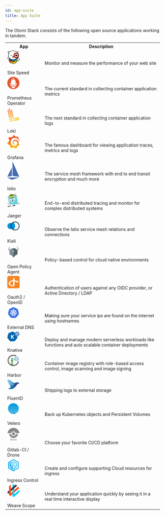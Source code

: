 ```yaml
---
id: app-suite
title: App Suite
---
```


The Otomi Stack consists of the following open source applications working in tandem.

<table id="t01">

<tr>
<th id="th01">App</th>
<th id="th02">Description</th>
</tr>

<tr>
<td id="th01"><a href="https://www.sitespeed.io/" target="_blank"><img src="../img/sitespeed.png" alt="Site Speed" width="40"/></a> <br></br> Site Speed</td>
<td id="th02">Monitor and measure the performance of your web site</td>
</tr>

<tr>
<td id="th01"><a href="https://www.prometheus.io/" target="_blank"><img src="../img/prometheus_logo.png" alt="Prometheus Operator" width="40"/></a> <br></br> Prometheus Operator</td>
<td id="th02">The current standard in collecting container application metrics</td>
</tr>

<tr>
<td id="th01"><a href="https://grafana.com/oss/loki/" target="_blank"><img src="../img/loki_logo.svg" alt="Loki" width="40"/></a> <br></br> 
Loki</td>
<td id="th02">The next standard in collecting container application logs</td>
</tr>

<tr>
<td id="th01"><a href="https://www.grafana.com/" target="_blank"><img src="../img/grafana_logo.png" alt="Grafana" width="40"/></a> <br></br> 
Grafana</td>
<td id="th02">The famous dashboard for viewing application traces, metrics and logs</td>
</tr>

<tr>
<td id="th01"><a href="https://www.istio.io/" target="_blank"><img src="../img/istio_logo.png" alt="Istio" width="40"/></a> <br></br> 
Istio</td>
<td id="th02">The service mesh framework with end to end transit encryption and much more</td>
</tr>

<tr>
<td id="th01"><a href="https://www.jaegertracing.io/" target="_blank"><img src="../img/jaeger_logo.png" alt="Jaeger" width="40"/></a> <br></br> 
Jaeger</td>
<td id="th02">End-to-end distributed tracing and monitor for complex distributed systems</td>
</tr>

<tr>
<td id="th01"><a href="https://www.kiali.io/" target="_blank"><img src="../img/kiali_logo.png" alt="Kiali" width="40"/></a> <br></br> 
Kiali</td>
<td id="th02">Observe the Istio service mesh relations and connections</td>
</tr>

<tr>
<td id="th01"><a href="https://www.openpolicyagent.org/" target="_blank"><img src="../img/opa_logo.png" alt="OPA" width="40"/></a> <br></br> 
Open Policy Agent</td>
<td id="th02">Policy-based control for cloud native environments</td>
</tr>

<tr>
<td id="th01"><a href="https://www.openid.net/" target="_blank"><img src="../img/OpenID_logo.svg" alt="Oauth2 / OpenID" width="40"/> </a><br></br> 
Oauth2 / OpenID</td>
<td id="th02">Authentication of users against any OIDC provider, or Active Directory / LDAP</td>
</tr>

<tr>
<td id="th01"><a href="https://github.com/helm/charts/tree/master/stable/external-dns" target="_blank"><img src="../img/kubernetes_logo.svg" alt="External DNS" width="40"/> </a><br></br> 
External DNS</td>
<td id="th02">Making sure your service ips are found on the internet using hostnames</td>
</tr>

<tr>
<td id="th01"><a href="https://www.knative.dev/" target="_blank"><img src="../img/knative_logo.png" alt="Knative" width="40"/> </a><br></br> 
Knative</td>
<td id="th02">Deploy and manage modern serverless workloads like functions and auto scalable container deployments</td>
</tr>

<tr>
<td id="th01"><a href="https://www.goharbor.io/" target="_blank"><img src="../img/harbor_logo.png" alt="Harbor" width="40"/> </a><br></br> 
Harbor</td>
<td id="th02">Container image registry with role-based access control, image scanning and image signing</td>
</tr>

<tr>
<td id="th01"><a href="https://www.fluentd.org/" target="_blank"><img src="../img/fluentd_logo.png" alt="FluentD" width="40"/> </a><br></br> 
FluentD</td>
<td id="th02">Shipping logs to external storage</td>
</tr>

<tr>
<td id="th01"><a href="https://www.velero.io/" target="_blank"><img src="../img/velero_logo.png" alt="Velero" width="40"/> </a><br></br> 
Velero</td>
<td id="th02">Back up Kubernetes objects and Persistent Volumes</td>
</tr>

<tr>
<td id="th01"><a href="https://drone.io/" target="_blank"><img src="../img/drone_logo.svg" alt="Infinity icon" width="40"/> </a><br></br> 
Gitlab-CI / Drone</td>
<td id="th02">Choose your favorite CI/CD platform</td>
</tr>

<tr>
<td id="th01"><a href="https://kubernetes.io/docs/concepts/services-networking/ingress/" target="_blank"><img src="../img/ingress_logo.png" alt="Ingress Control" width="40"/> </a><br></br> 
Ingress Control</td>
<td id="th02">Create and configure supporting Cloud resources for ingress</td>
</tr>

<tr>
<td id="th01"><a href="https://www.weave.works/oss/scope/" target="_blank"><img src="../img/weave_logo.png" alt="Weave Scope" width="40"/> </a><br></br> 
Weave Scope</td>
<td id="th02">Understand your application quickly by seeing it in a real time interactive display</td>
</tr>

</table>
